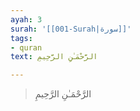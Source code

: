 ```yaml
---
ayah: 3
surah: '[[001-Surah|سورة]]'
tags:
- quran
text: الرَّحْمَـٰنِ الرَّحِيمِ

---
```

> الرَّحْمَـٰنِ الرَّحِيمِ
